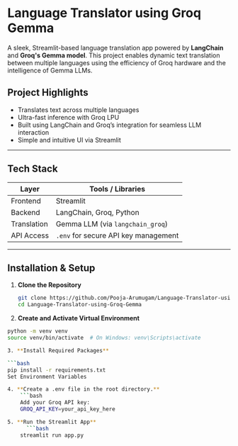 # Language Translator using Groq Gemma

A sleek, Streamlit-based language translation app powered by **LangChain** and **Groq's Gemma model**. This project enables dynamic text translation between multiple languages using the efficiency of Groq hardware and the intelligence of Gemma LLMs.

## Project Highlights

- Translates text across multiple languages
- Ultra-fast inference with Groq LPU
- Built using LangChain and Groq’s integration for seamless LLM interaction
- Simple and intuitive UI via Streamlit

---

## Tech Stack

| Layer       | Tools / Libraries                             |
|-------------|-----------------------------------------------|
| Frontend    | Streamlit                                     |
| Backend     | LangChain, Groq, Python                       |
| Translation | Gemma LLM (via `langchain_groq`)             |
| API Access  | `.env` for secure API key management          |

---

## Installation & Setup

1. **Clone the Repository**
   ```bash
   git clone https://github.com/Pooja-Arumugam/Language-Translator-using-Groq-Gemma.git
   cd Language-Translator-using-Groq-Gemma

2. **Create and Activate Virtual Environment**
 ```bash
 python -m venv venv
 source venv/bin/activate  # On Windows: venv\Scripts\activate

3. **Install Required Packages**

 ```bash
pip install -r requirements.txt
Set Environment Variables

4. **Create a .env file in the root directory.**
     ```bash
     Add your Groq API key:
     GROQ_API_KEY=your_api_key_here

 5. **Run the Streamlit App**
       ```bash
     streamlit run app.py
